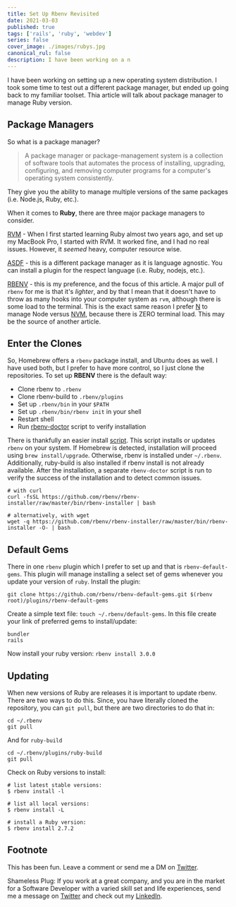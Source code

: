 ```yaml
---
title: Set Up Rbenv Revisited
date: 2021-03-03
published: true
tags: ['rails', 'ruby', 'webdev']
series: false
cover_image: ./images/rubys.jpg
canonical_rul: false
description: I have been working on a n
---
```

I have been working on setting up a new operating system distribution. I took some time to test out a different package manager, but ended up going back to my familiar toolset. Thia article will talk about package manager to manage Ruby version. 

## Package Managers
So what is a package manager? 

> A package manager or package-management system is a collection of software tools that automates the process of installing, upgrading, configuring, and removing computer programs for a computer's operating system consistently.

They give you the ability to manage multiple versions of the same packages (i.e. Node.js, Ruby, etc.). 

When it comes to **Ruby**, there are three major package managers to consider.

[RVM](https://rvm.io/) - When I first started learning Ruby almost two years ago, and set up my MacBook Pro, I started with RVM. It worked fine, and I had no real issues. However, it *seemed* heavy, computer resource wise.

[ASDF](https://github.com/asdf-vm/asdf) - this is a different package manager as it is language agnostic. You can install a plugin for the respect language (i.e. Ruby, nodejs, etc.).

[RBENV](https://github.com/rbenv/rbenv) - this is my preference, and the focus of this article. A major pull of `rbenv` for me is that it's *lighter*, and by that I mean that it doesn't have to throw as many hooks into your computer system as `rvm`, although there is some load to the terminal. This is the exact same reason I prefer [N](https://github.com/tj/n) to manage Node versus [NVM](https://github.com/nvm-sh/nvm), because there is ZERO terminal load. This may be the source of another article.

## Enter the Clones
So, Homebrew offers a `rbenv` package install, and Ubuntu does as well. I have used both, but I prefer to have more control, so I just clone the repositories. 
To set up **RBENV** there is the default way: 
- Clone rbenv to `.rbenv`
- Clone rbenv-build to `.rbenv/plugins`
- Set up `.rbenv/bin` in your `$PATH`
- Set up `.rbenv/bin/rbenv init` in your shell
- Restart shell
- Run [rbenv-doctor](https://github.com/rbenv/rbenv-installer/blob/master/bin/rbenv-doctor) script to verify installation

There is thankfully an easier install [script](https://github.com/rbenv/rbenv-installer). This script installs or updates `rbenv` on your system. If Homebrew is detected, installation will proceed using `brew install/upgrade`. Otherwise, rbenv is installed under `~/.rbenv`. Additionally, ruby-build is also installed if rbenv install is not already available. After the installation, a separate `rbenv-doctor` script is run to verify the success of the installation and to detect common issues.

```shell
# with curl
curl -fsSL https://github.com/rbenv/rbenv-installer/raw/master/bin/rbenv-installer | bash

# alternatively, with wget
wget -q https://github.com/rbenv/rbenv-installer/raw/master/bin/rbenv-installer -O- | bash
```

## Default Gems
There in one `rbenv` plugin which I prefer to set up and that is `rbenv-default-gems`. This plugin will manage installing a select set of gems whenever you update your version of `ruby`. Install the plugin: 

```shell
git clone https://github.com/rbenv/rbenv-default-gems.git $(rbenv root)/plugins/rbenv-default-gems
```
Create a simple text file: `touch ~/.rbenv/default-gems`. In this file create your link of preferred gems to install/update:
```shell 
bundler
rails
```
Now install your ruby version: `rbenv install 3.0.0`

## Updating 
When new versions of Ruby are releases it is important to update rbenv. There are two ways to do this. Since, you have literally cloned the repository, you can `git pull`, but there are two directories to do that in:
```shell
cd ~/.rbenv
git pull
```
And for `ruby-build`
```shell
cd ~/.rbenv/plugins/ruby-build
git pull
```
Check on Ruby versions to install:
```shell
# list latest stable versions:
$ rbenv install -l

# list all local versions:
$ rbenv install -L

# install a Ruby version:
$ rbenv install 2.7.2
```

## Footnote
This has been fun. Leave a comment or send me a DM on [Twitter](http://twitter.com/EclecticCoding).

Shameless Plug: If you work at a great company, and you are in the market for a Software Developer with a varied skill set and life experiences, send me a message on [Twitter](http://twitter.com/EclecticCoding) and check out my [LinkedIn](http://www.linkedin.com/in/dev-chuck-smith).
